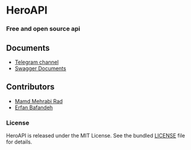 # HeroAPI

### Free and open source api 


## Documents
- [Telegram channel](https://t.me/HeroAPI)
- [Swagger Documents](https://api-heroapi.liara.run/docs) 


## Contributors
- [Mamd Mehrabi Rad](https://github.com/MamdMehrabi)
- [Erfan Bafandeh](https://github.com/Erfan-Bafandeh)


### License
HeroAPI is released under the MIT License. See the bundled [LICENSE](https://github.com/irvanyamirali/HeroAPI/blob/main/LICENSE) file for details.
